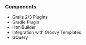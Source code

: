 ### Components

* Grails 2/3 Plugins
* Gradle Plugin
* HtmlBuilder
* Integration with Groovy Templates
* GQuery
